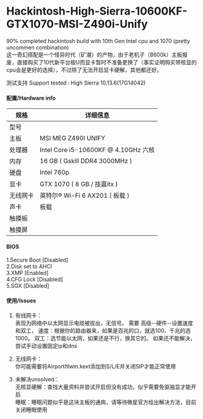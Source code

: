 # Hackintosh-High-Sierra-10600KF-GTX1070-MSI-Z490i-Unify
90% completed hackintosh build with 10th Gen Intel cpu and 1070 (pretty uncommen combination)  
这一奇幻搭配是一个怪异时代（矿潮）的产物，由于老机子（8600k）主板报废，直接购买了10代新平台板U而显卡暂时不准备更换了（事实证明购买带核显的cpu会是更好的选择），不过除了无法开启显卡硬解，其他都还好。

测试支持 Support tested : High Sierra 10.13.6(17G14042)
 
#### 配置/Hardware info
| 规格     | 详细信息                                                                       |
| -------- | ------------------------------------------------------------------------------ |
| 型号     |                                                                                |
| 主板     | MSI MEG Z490I UNIFY                                                          |
| 处理器   | Intel Core i5-10600KF @ 4.10GHz 六核                                           |
| 内存     | 16 GB ( Gskill DDR4 3000MHz )                                                  |
| 硬盘     | Intel 760p                                |
| 显卡     | GTX 1070 ( 8 GB / 技嘉itx )                                        |
| 无线网卡 | 英特尔® Wi-Fi 6 AX201 ( 板载 )                                                 |
| 声卡     | 板载                                                                           |
| 触摸板   |                                                                                |
| 触摸屏   |                                                                                |


#### BIOS
1.Secure Boot                [Disabled]  
2.Disk set to AHCI  
3.XMP                        [Enabled]  
4.CFG Lock                   [Disabled]  
5.SGX                        [Disabled]  

#### 使用/Issues
 1. 有线网卡：  
    表现为网络中以太网显示电缆被拔出，无信号。
	需要 高级--硬件--设置速度和双工，
		速度：根据你的路由器来，如果是百兆的口，就选100，千兆的选1000。
		双工：选节能以太网，如果还是不行，换其它的。
 		如果还不能解决，尝试手动设置固定ip和dns
    
 2. 无线网卡：  
    你可能需要将AirportItlwm.kext添加到S/L/E并关闭SIP才能正常使用

 3. 未解决unsolved：  
    无核显硬解：查找大量资料并尝试开启但没有成功，似乎需要免驱独显才能开启  
    睡眠：睡眠问题似乎是这块主板的通病，请等待微星官方给出解决方法，目前关闭睡眠使用
